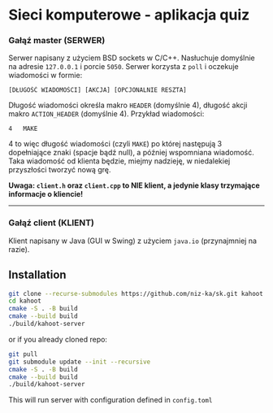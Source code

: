 # Sieci komputerowe - aplikacja quiz
### Gałąź master (SERWER)
Serwer napisany z użyciem BSD sockets w C/C++. Nasłuchuje domyślnie na adresie `127.0.0.1` i porcie `5050`. Serwer korzysta z `poll` i oczekuje wiadomości w formie:
    
    [DŁUGOŚĆ WIADOMOŚCI] [AKCJA] [OPCJONALNIE RESZTA]

Długość wiadomości określa makro `HEADER` (domyślnie 4), długość akcji makro `ACTION_HEADER` (domyślnie 4). Przykład wiadomości:

    4   MAKE

4 to więc długość wiadomości (czyli `MAKE`) po której następują 3 dopełniające znaki (spacje bądź null), a później wspomniana wiadomość. 
Taka wiadomość od klienta będzie, miejmy nadzieję, w niedalekiej przyszłości tworzyć nową grę.

**Uwaga: `client.h` oraz `client.cpp` to NIE klient, a jedynie klasy trzymające informacje o kliencie!**

---

### Gałąź client (KLIENT)
Klient napisany w Java (GUI w Swing) z użyciem `java.io` (przynajmniej na razie).

## Installation

```bash
git clone --recurse-submodules https://github.com/niz-ka/sk.git kahoot
cd kahoot
cmake -S . -B build
cmake --build build
./build/kahoot-server
```

or if you already cloned repo:

```bash
git pull
git submodule update --init --recursive
cmake -S . -B build
cmake --build build
./build/kahoot-server
```

This will run server with configuration defined in `config.toml`


